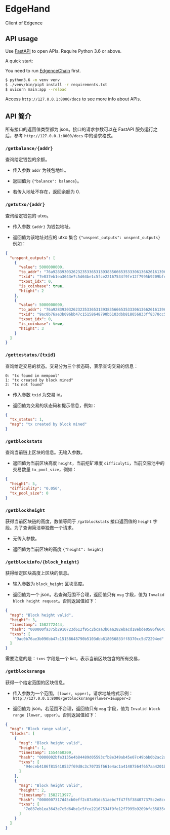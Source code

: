 # EdgeHand

Client of Edgence

## API usage

Use [FastAPI](https://github.com/tiangolo/fastapi) to open APIs. Require Python 3.6 or above. 

A quick start:

You need to run [EdgenceChain](https://github.com/EdgeIntelligenceChain/EdgenceChain) first.

```bash
$ python3.6 -m venv venv
$ ./venv/bin/pip3 install -r requirements.txt
$ uvicorn main:app --reload
```

Access `http://127.0.0.1:8000/docs` to see more info about APIs.

## API 简介

所有接口的返回值类型都为 json。接口的请求参数可以在 FastAPI 服务运行之后，参考 `http://127.0.0.1:8000/docs` 中的请求格式。 

### `/getbalance/{addr}`

查询给定钱包的余额。

- 传入参数 `addr` 为钱包地址。

- 返回值为 `{"balance": balance}`。

- 若传入地址不存在，返回余额为 0.

### `/getutxo/{addr}`

查询给定钱包的 utxo。

- 传入参数 `{addr}` 为钱包地址。

- 返回值为该地址对应的 utxo 集合 `{"unspent_outputs": unspent_outputs}` 例如：

```json
{
  "unspent_outputs": [
    {
      "value": 5000000000,
      "to_addr": "76a9283930326232353365313938356665353330613662616139623032346631353132616663336365653288ac",
      "txid": "7e837eb1ea3643e7c5d64be1c5fce22167534f9fe12f7995b9209bfc35835ce5",
      "txout_idx": 0,
      "is_coinbase": true,
      "htight": 2
    },
    {
      "value": 5000000000,
      "to_addr": "76a9283930326232353365313938356665353330613662616139623032346631353132616663336365653288ac",
      "txid": "9ac0b76ae3b096bb47c15158648790b5103dbb818056833ff8370cc5d72294ed",
      "txout_idx": 0,
      "is_coinbase": true,
      "htight": 3
    }
  ]
}
```

### `/gettxstatus/{txid}`

查询给定交易的状态。交易分为三个状态码，表示查询交易的信息：

```
0: "tx found in mempool"
1: "tx created by block mined"
2: "tx not found"
```

- 传入参数 `txid` 为交易 id。

- 返回值为交易的状态码和提示信息，例如：

```json
{
  "tx_status": 1,
  "msg": "tx created by block mined"
}
```

### `/getblockstats`

查询当前链上区块的信息。无输入参数。

- 返回值为当前区块高度 `height`，当前挖矿难度 `difficulyti`，当前交易池中的交易数量 `tx_pool_size`，例如：

```json
{
  "height": 5,
  "difficulity": "0.056",
  "tx_pool_size": 0
}
```

### `/getblockheight`

获得当前区块链的高度，数值等同于 `/gatblockstats` 接口返回值的 `height` 字段。为了查询简洁单独做一个请求。

- 无传入参数。

- 返回值为当前区块的高度 `{"height": height}`

### `/getblockinfo/{block_height}`

获得给定区块高度上区块的信息。

- 输入参数为 `block_height` 区块高度。

- 返回值为一个 json。若查询范围不合理，返回值只有 `msg` 字段，值为 `Invalid block height request`。否则返回值如下：

```json
{
  "msg": "Block height valid",
  "height": 3,
  "timestamp": 1582772444,
  "hash": "000000fa375b2910723d612f95c2bcaa3b6aa282ebacd18ebde0586f6643262b",
  "txns": [
    "9ac0b76ae3b096bb47c15158648790b5103dbb818056833ff8370cc5d72294ed"
  ]
}
```

需要注意的是：`txns` 字段是一个 list，表示当前区块包含的所有交易，

### `/getblocksrange`

获得一个给定范围的区块信息。

- 传入参数为一个范围，`[lower, upper)`。请求地址格式示例：`http://127.0.0.1:8000/getblocksrange?lower=1&upper=3`

- 返回值为 json。若范围不合理，返回值只有 `msg` 字段，值为 `Invalid block range [lower, upper)`。否则返回值如下：

```json
{
  "msg": "Block range valid",
  "blocks": [
    {
      "msg": "Block height valid",
      "height": 1,
      "timestamp": 1554460209,
      "hash": "0000002bfe3135e4b84489d05593cfb8e349ab45e07c49bbb0b2ac2a24bdfed6",
      "txns": [
        "94eceb4186f815410537f69d8c3c70735f661e4ac1a41407564f657aa4201b7f"
      ]
    },
    {
      "msg": "Block height valid",
      "height": 2,
      "timestamp": 1582713977,
      "hash": "0000007317d45cb0eff2c87a91dc51aebc7f47f5f384077375c2e8ce8e68d910",
      "txns": [
        "7e837eb1ea3643e7c5d64be1c5fce22167534f9fe12f7995b9209bfc35835ce5"
      ]
    }
  ]
}
```